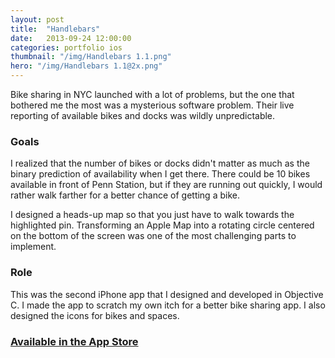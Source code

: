 ```yaml
---
layout: post
title:  "Handlebars"
date:   2013-09-24 12:00:00
categories: portfolio ios
thumbnail: "/img/Handlebars 1.1.png"
hero: "/img/Handlebars 1.1@2x.png"
---
```


Bike sharing in NYC launched with a lot of problems, but the one that bothered me the most was a mysterious software problem. Their live reporting of available bikes and docks was wildly unpredictable.

### Goals
I realized that the number of bikes or docks didn't matter as much as the binary prediction of availability when I get there. There could be 10 bikes available in front of Penn Station, but if they are running out quickly, I would rather walk farther for a better chance of getting a bike.

I designed a heads-up map so that you just have to walk towards the highlighted pin. Transforming an Apple Map into a rotating circle centered on the bottom of the screen was one of the most challenging parts to implement.

### Role
This was the second iPhone app that I designed and developed in Objective C. I made the app to scratch my own itch for a better bike sharing app. I also designed the icons for bikes and spaces.

### [Available in the App Store](https://itunes.apple.com/us/app/handlebars-for-citi-bike-nyc/id710244989?mt=8)
